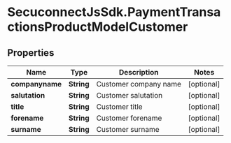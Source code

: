 # SecuconnectJsSdk.PaymentTransactionsProductModelCustomer

## Properties
Name | Type | Description | Notes
------------ | ------------- | ------------- | -------------
**companyname** | **String** | Customer company name | [optional] 
**salutation** | **String** | Customer salutation | [optional] 
**title** | **String** | Customer title | [optional] 
**forename** | **String** | Customer forename | [optional] 
**surname** | **String** | Customer surname | [optional] 



